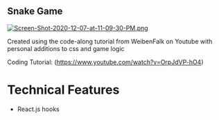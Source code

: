 ## Snake Game

[![Screen-Shot-2020-12-07-at-11-09-30-PM.png](https://i.postimg.cc/HLvZ9p1r/Screen-Shot-2020-12-07-at-11-09-30-PM.png)](https://postimg.cc/rdWN82mT)

Created using the code-along tutorial from WeibenFalk on Youtube with personal additions to css and game logic 

Coding Tutorial:
(https://www.youtube.com/watch?v=OrpJdVP-hO4)

# Technical Features
- React.js hooks